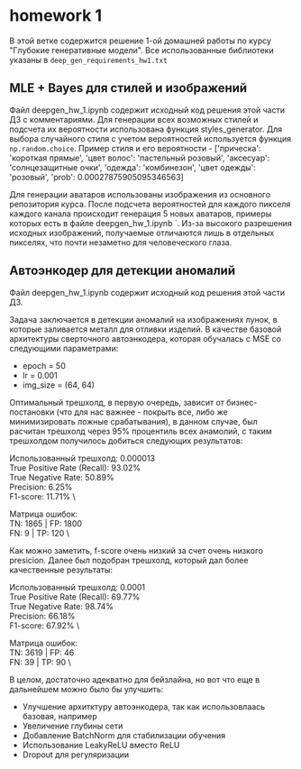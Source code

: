 # homework 1

В этой ветке содержится решение 1-ой домашней работы по курсу "Глубокие генеративные модели".
Все использованные библиотеки указаны в `deep_gen_requirements_hw1.txt`

## MLE + Bayes для стилей и изображений

Файл deepgen_hw_1.ipynb содержит исходный код решения этой части ДЗ с комментариями. Для генерации всех возможных стилей и подсчета их вероятности использована функция styles_generator. Для выбора случайного стиля с учетом вероятностей используется функция `np.random.choice`. Пример стиля и его вероятности - ['прическа': 'короткая прямые',
  'цвет волос': 'пастельный розовый',
  'аксесуар': 'солнцезащитные очки',
  'одежда': 'комбинезон',
  'цвет одежды': 'розовый',
  'prob': 0.00027875905095346563]

Для генерации аватаров использованы изображения из основного репозитория курса. После подсчета вероятностей для каждого пикселя каждого канала происходит генерация 5 новых аватаров, примеры которых есть в файле deepgen_hw_1.ipynb `. Из-за высокого разрешения исходных изображений, получаемые отличаются лишь в отдельных пикселях, что почти незаметно для человеческого глаза.


## Автоэнкодер для детекции аномалий

Файл  deepgen_hw_1.ipynb  содержит исходный код решения этой части ДЗ. 

Задача заключается в детекции аномалий на изображениях лунок, в которые заливается металл для отливки изделий. В качестве базовой архитектуры сверточного автоэнкодера, которая обучалась с MSE со следующими параметрами:
- epoch = 50
- lr = 0.001
- img_size = (64, 64)


Оптимальный трешхолд, в первую очередь, зависит от бизнес-постановки (что для нас важнее - покрыть все, либо же минимизировать ложные срабатывания), в данном случае, был расчитан трешхолд через 95% процентиль всех анамолий, с таким трешхолдом получилось добиться следующих результатов:

Использованный трешхолд: 0.000013 \
True Positive Rate (Recall): 93.02% \
True Negative Rate: 50.89% \
Precision: 6.25% \
F1-score: 11.71% \

Матрица ошибок: \
TN: 1865 | FP: 1800 \
FN: 9 | TP: 120 \

Как можно заметить, f-score очень низкий за счет очень низкого presicion. Далее был подобран трешхолд, который дал более качественные результаты:

Использованный трешхолд: 0.0001 \
True Positive Rate (Recall): 69.77% \
True Negative Rate: 98.74% \
Precision: 66.18% \
F1-score: 67.92% \

Матрица ошибок: \
TN: 3619 | FP: 46 \
FN: 39 | TP: 90 \

В целом, достаточно адекватно для бейзлайна, но вот что еще в дальнейшем можно было бы улучшить:

* Улучшение архитктуру автоэнкодера, так как использовлаась базовая, например
* Увеличение глубины сети
* Добавление BatchNorm для стабилизации обучения
* Использование LeakyReLU вместо ReLU
* Dropout для регуляризации
